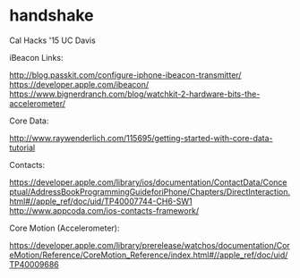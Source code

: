 # handshake
Cal Hacks '15 UC Davis

iBeacon Links:

http://blog.passkit.com/configure-iphone-ibeacon-transmitter/
https://developer.apple.com/ibeacon/
https://www.bignerdranch.com/blog/watchkit-2-hardware-bits-the-accelerometer/

Core Data: 

http://www.raywenderlich.com/115695/getting-started-with-core-data-tutorial

Contacts:

https://developer.apple.com/library/ios/documentation/ContactData/Conceptual/AddressBookProgrammingGuideforiPhone/Chapters/DirectInteraction.html#//apple_ref/doc/uid/TP40007744-CH6-SW1
http://www.appcoda.com/ios-contacts-framework/

Core Motion (Accelerometer): 

https://developer.apple.com/library/prerelease/watchos/documentation/CoreMotion/Reference/CoreMotion_Reference/index.html#//apple_ref/doc/uid/TP40009686
